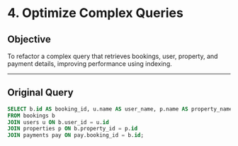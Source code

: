 # 4. Optimize Complex Queries

## Objective
To refactor a complex query that retrieves bookings, user, property, and payment details, improving performance using indexing.

---

## Original Query
```sql
SELECT b.id AS booking_id, u.name AS user_name, p.name AS property_name, pay.amount, pay.status
FROM bookings b
JOIN users u ON b.user_id = u.id
JOIN properties p ON b.property_id = p.id
JOIN payments pay ON pay.booking_id = b.id;
